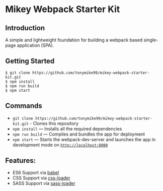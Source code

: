 # Mikey Webpack Starter Kit

## Introduction

A simple and lightweight foundation for building a webpack based single-page application (SPA).

## Getting Started

```
$ git clone https://github.com/tonymike99/mikey-webpack-starter-kit.git
$ npm install
$ npm run build
$ npm start
```

## Commands

- `git clone https://github.com/tonymike99/mikey-webpack-starter-kit.git` - Clones this repository
- `npm install` — Installs all the required dependencies
- `npm run build` — Compiles and bundles the app for deployment
- `npm start` — Starts the webpack-dev-server and launches the app in development mode on [`http://localhost:8080`](http://localhost:8080/)

## Features:

- ES6 Support via [babel](https://babeljs.io/)
- CSS Support via [css-loader](https://webpack.js.org/loaders/sass-loader/)
- SASS Support via [sass-loader](https://webpack.js.org/loaders/css-loader/)
